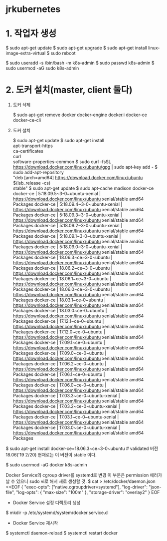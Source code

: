 # jrkubernetes

# 1. 작업자 생성

$ sudo apt-get update
$ sudo apt-get upgrade
$ sudo apt-get install linux-image-extra-virtual
$ sudo reboot

$ sudo useradd -s /bin/bash -m k8s-admin
$ sudo passwd k8s-admin
$ sudo usermod -aG sudo k8s-admin

# 2. 도커 설치(master, client 둘다)

1) 도커 삭제

    $ sudo apt-get remove docker docker-engine docker.i docker-ce docker-ce-cli

2) 도커 설치 

    $ sudo apt-get update
    $ sudo apt-get install \
      apt-transport-https \
      ca-certificates \
      curl \
      software-properties-common
    $ sudo curl -fsSL https://download.docker.com/linux/ubuntu/gpg | sudo apt-key add -
    $ sudo add-apt-repository \
       "deb [arch=amd64] https://download.docker.com/linux/ubuntu \
      $(lsb_release -cs) \
      stable"
    $ sudo apt-get update
    $ sudo apt-cache madison docker-ce
    docker-ce | 5:18.09.5~3-0~ubuntu-xenial | https://download.docker.com/linux/ubuntu xenial/stable amd64 Packages
    docker-ce | 5:18.09.4~3-0~ubuntu-xenial | https://download.docker.com/linux/ubuntu xenial/stable amd64 Packages
    docker-ce | 5:18.09.3~3-0~ubuntu-xenial | https://download.docker.com/linux/ubuntu xenial/stable amd64 Packages
    docker-ce | 5:18.09.2~3-0~ubuntu-xenial | https://download.docker.com/linux/ubuntu xenial/stable amd64 Packages
    docker-ce | 5:18.09.1~3-0~ubuntu-xenial | https://download.docker.com/linux/ubuntu xenial/stable amd64 Packages
    docker-ce | 5:18.09.0~3-0~ubuntu-xenial | https://download.docker.com/linux/ubuntu xenial/stable amd64 Packages
    docker-ce | 18.06.3~ce~3-0~ubuntu | https://download.docker.com/linux/ubuntu xenial/stable amd64 Packages
     docker-ce | 18.06.2~ce~3-0~ubuntu | https://download.docker.com/linux/ubuntu xenial/stable amd64 Packages
    docker-ce | 18.06.1~ce~3-0~ubuntu | https://download.docker.com/linux/ubuntu xenial/stable amd64 Packages
    docker-ce | 18.06.0~ce~3-0~ubuntu | https://download.docker.com/linux/ubuntu xenial/stable amd64 Packages
    docker-ce | 18.03.1~ce-0~ubuntu | https://download.docker.com/linux/ubuntu xenial/stable amd64 Packages
    docker-ce | 18.03.0~ce-0~ubuntu | https://download.docker.com/linux/ubuntu xenial/stable amd64 Packages
    docker-ce | 17.12.1~ce-0~ubuntu | https://download.docker.com/linux/ubuntu xenial/stable amd64 Packages
    docker-ce | 17.12.0~ce-0~ubuntu | https://download.docker.com/linux/ubuntu xenial/stable amd64 Packages
    docker-ce | 17.09.1~ce-0~ubuntu | https://download.docker.com/linux/ubuntu xenial/stable amd64 Packages
    docker-ce | 17.09.0~ce-0~ubuntu | https://download.docker.com/linux/ubuntu xenial/stable amd64 Packages
    docker-ce | 17.06.2~ce-0~ubuntu | https://download.docker.com/linux/ubuntu xenial/stable amd64 Packages
    docker-ce | 17.06.1~ce-0~ubuntu | https://download.docker.com/linux/ubuntu xenial/stable amd64 Packages
    docker-ce | 17.06.0~ce-0~ubuntu | https://download.docker.com/linux/ubuntu xenial/stable amd64 Packages
    docker-ce | 17.03.3~ce-0~ubuntu-xenial | https://download.docker.com/linux/ubuntu xenial/stable amd64 Packages
    docker-ce | 17.03.2~ce-0~ubuntu-xenial | https://download.docker.com/linux/ubuntu xenial/stable amd64 Packages
    docker-ce | 17.03.1~ce-0~ubuntu-xenial | https://download.docker.com/linux/ubuntu xenial/stable amd64 Packages
    docker-ce | 17.03.0~ce-0~ubuntu-xenial | https://download.docker.com/linux/ubuntu xenial/stable amd64 Packages

$ sudo apt-get install docker-ce=18.06.3~ce~3-0~ubuntu # validated 버전 18.06('19 2/20)
현재로는 이 버전이 stable 이다.

$ sudo usermod -aG docker k8s-admin

Docker Service의 cgroup driver를 systemd로 변경
  이 부분은 permission 에러가 날 수 있으니 sudo vi로 해서 새로 생성할 것.
$ cat > /etc/docker/daemon.json <<EOF
{
  "exec-opts": ["native.cgroupdriver=systemd"],
  "log-driver": "json-file",
  "log-opts": {
    "max-size": "100m"
  },
  "storage-driver": "overlay2"
}
EOF



- Docker Service 설정 디렉토리 생성

$ mkdir -p /etc/systemd/system/docker.service.d

- Docker Service 재시작

$ systemctl daemon-reload
$ systemctl restart docker






